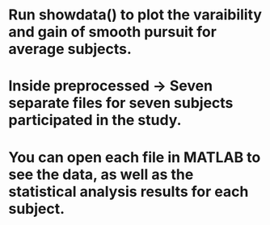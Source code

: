 
# Run showdata() to plot the varaibility and gain of smooth pursuit for average subjects.
# Inside preprocessed -> Seven separate files for seven subjects participated in the study. 
# You can open each file in MATLAB to see the data, as well as the statistical analysis results for each subject. 
